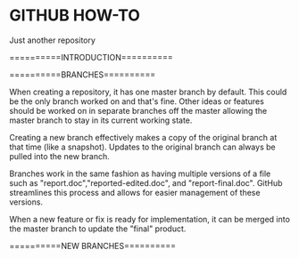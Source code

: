 GITHUB HOW-TO
===========

Just another repository

==========INTRODUCTION==========

==========BRANCHES==========

When creating a repository, it has one master branch by default. This could be the only branch worked on and that's fine. Other ideas or features should be worked on in separate branches off the master allowing the master branch to stay in its current working state.

Creating a new branch effectively makes a copy of the original branch at that time (like a snapshot). Updates to the original branch can always be pulled into the new branch.

Branches work in the same fashion as having multiple versions of a file such as "report.doc","reported-edited.doc", and "report-final.doc". GitHub streamlines this process and allows for easier management of these versions.

When a new feature or fix is ready for implementation, it can be merged into the master branch to update the "final" product.

==========NEW BRANCHES==========
